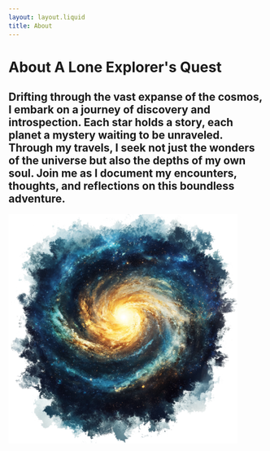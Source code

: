 ```yaml
---
layout: layout.liquid
title: About
---
```


# About A Lone Explorer's Quest
## Drifting through the vast expanse of the cosmos, I embark on a journey of discovery and introspection. Each star holds a story, each planet a mystery waiting to be unraveled. Through my travels, I seek not just the wonders of the universe but also the depths of my own soul. Join me as I document my encounters, thoughts, and reflections on this boundless adventure.

<img class="about" alt="pine" src="/images/pine.png" width="450" />
